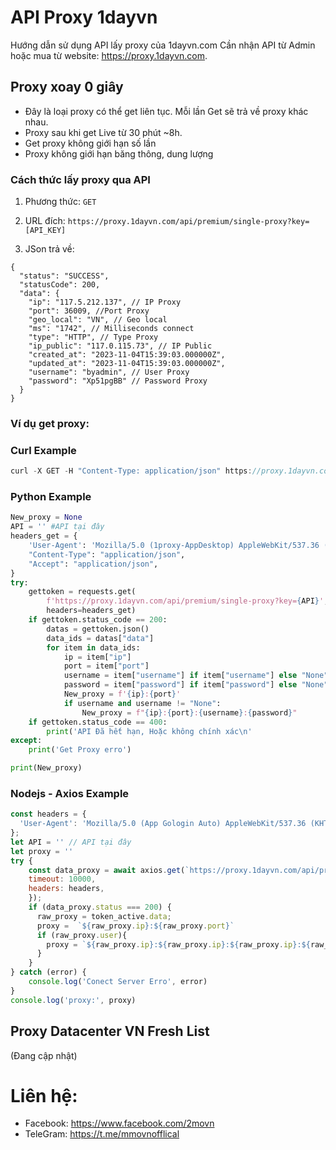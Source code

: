 # API Proxy 1dayvn
Hướng dẫn sử dụng API lấy proxy của 1dayvn.com
Cần nhận API từ Admin hoặc mua từ website: https://proxy.1dayvn.com.

## Proxy xoay 0 giây
- Đây là loại proxy có thể get liên tục. Mỗi lần Get sẽ trả về proxy khác nhau.
- Proxy sau khi get Live từ 30 phút ~8h.
- Get proxy không giới hạn số lần
- Proxy không giới hạn băng thông, dung lượng

### Cách thức lấy proxy qua API
1. Phương thức:
`GET`

3. URL đích:
 ```https://proxy.1dayvn.com/api/premium/single-proxy?key=[API_KEY]```

4. JSon trả về:
   
```
{
  "status": "SUCCESS",
  "statusCode": 200,
  "data": {
    "ip": "117.5.212.137", // IP Proxy
    "port": 36009, //Port Proxy
    "geo_local": "VN", // Geo local
    "ms": "1742", // Milliseconds connect
    "type": "HTTP", // Type Proxy
    "ip_public": "117.0.115.73", // IP Public
    "created_at": "2023-11-04T15:39:03.000000Z",
    "updated_at": "2023-11-04T15:39:03.000000Z",
    "username": "byadmin", // User Proxy
    "password": "Xp51pgBB" // Password Proxy
  }
}
```

### Ví dụ get proxy:

### Curl Example
```javascript
curl -X GET -H "Content-Type: application/json" https://proxy.1dayvn.com/api/premium/single-proxy?key=[API_KEY]
```

### Python Example
```python
New_proxy = None
API = '' #API tại đây
headers_get = {
    'User-Agent': 'Mozilla/5.0 (1proxy-AppDesktop) AppleWebKit/537.36 (KHTML, like Gecko) Chrome/118.0.0.0 Safari/537.36',
    "Content-Type": "application/json",
    "Accept": "application/json",
}
try:
    gettoken = requests.get(
        f'https://proxy.1dayvn.com/api/premium/single-proxy?key={API}',
        headers=headers_get)
    if gettoken.status_code == 200:
        datas = gettoken.json()
        data_ids = datas["data"]
        for item in data_ids:
            ip = item["ip"]
            port = item["port"]
            username = item["username"] if item["username"] else "None"
            password = item["password"] if item["password"] else "None"
            New_proxy = f'{ip}:{port}'
            if username and username != "None":
                New_proxy = f"{ip}:{port}:{username}:{password}"
    if gettoken.status_code == 400:
        print('API Đã hết hạn, Hoặc không chính xác\n'
except:
    print('Get Proxy erro')

print(New_proxy)
```

### Nodejs - Axios Example
```javascript
const headers = {
  'User-Agent': 'Mozilla/5.0 (App Gologin Auto) AppleWebKit/537.36 (KHTML, like Gecko) Chrome/118.0.0.0 Safari/537.36'
};
let API = '' // API tại đây
let proxy = ''
try {
    const data_proxy = await axios.get(`https://proxy.1dayvn.com/api/premium/single-proxy?key=${API}`, {
    timeout: 10000,
    headers: headers,
    });
    if (data_proxy.status === 200) {
      raw_proxy = token_active.data;
      proxy =  `${raw_proxy.ip}:${raw_proxy.port}`
      if (raw_proxy.user){
        proxy = `${raw_proxy.ip}:${raw_proxy.ip}:${raw_proxy.ip}:${raw_proxy.ip}:`
      }
    }
} catch (error) {
    console.log('Conect Server Erro', error)
}
console.log('proxy:', proxy)
```

## Proxy Datacenter VN Fresh List
(Đang cập nhật)


# Liên hệ:
- Facebook: https://www.facebook.com/2movn
- TeleGram: https://t.me/mmovnofflical
